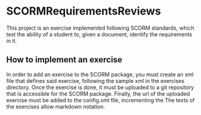 # SCORMRequirementsReviews
This project is an exercise implemented following SCORM standards, which test the ability of a student to, given a document, identify the requirements in it.

## How to implement an exercise
In order to add an exercise to the SCORM package, you must create an xml file that defines said exercise, following the sample xml in the exercises directory. Once the exercise is done, it must be uploaded to a git repository that is accessible for the SCORM package. Finally, the url of the uploaded exercise must be added to the config.xml file, incrementing the The texts of the exercises allow markdown notation.
